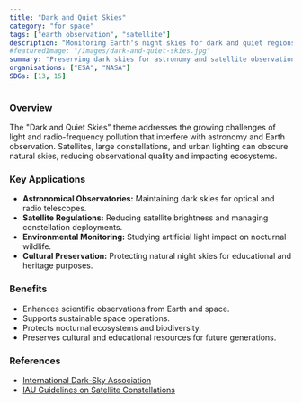 ```yaml
---
title: "Dark and Quiet Skies"
category: "for space"
tags: ["earth observation", "satellite"]
description: "Monitoring Earth's night skies for dark and quiet regions."
#featuredImage: "/images/dark-and-quiet-skies.jpg"
summary: "Preserving dark skies for astronomy and satellite observations."
organisations: ["ESA", "NASA"]
SDGs: [13, 15]
---
```

### Overview
The "Dark and Quiet Skies" theme addresses the growing challenges of light and radio-frequency pollution that interfere with astronomy and Earth observation. Satellites, large constellations, and urban lighting can obscure natural skies, reducing observational quality and impacting ecosystems.

### Key Applications
- **Astronomical Observatories:** Maintaining dark skies for optical and radio telescopes.
- **Satellite Regulations:** Reducing satellite brightness and managing constellation deployments.
- **Environmental Monitoring:** Studying artificial light impact on nocturnal wildlife.
- **Cultural Preservation:** Protecting natural night skies for educational and heritage purposes.

### Benefits
- Enhances scientific observations from Earth and space.
- Supports sustainable space operations.
- Protects nocturnal ecosystems and biodiversity.
- Preserves cultural and educational resources for future generations.

### References
- [International Dark-Sky Association](https://www.darksky.org/)
- [IAU Guidelines on Satellite Constellations](https://www.iau.org/public/themes/constellations/)